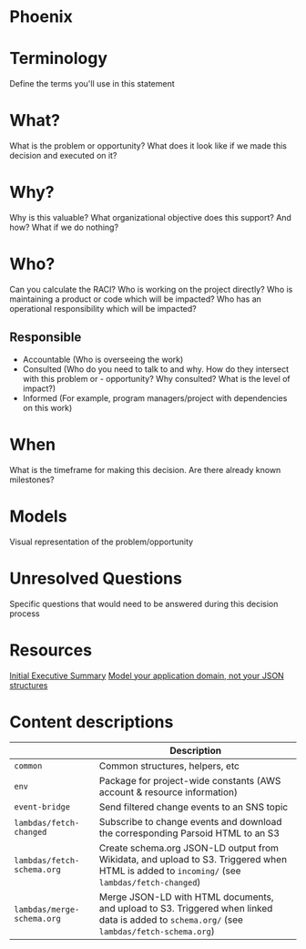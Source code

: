 Phoenix
=======

# Terminology
Define the terms you'll use in this statement

# What?
What is the problem or opportunity? What does it look like if we made this decision and executed on it?

# Why?
Why is this valuable? What organizational objective does this support? And how? What if we do nothing?

# Who?
Can you calculate the RACI? Who is working on the project directly? Who is maintaining a product or code which will be impacted? Who has an operational responsibility which will be impacted?

## Responsible
- Accountable (Who is overseeing the work)
- Consulted (Who do you need to talk to and why. How do they intersect with this problem or - opportunity? Why consulted? What is the level of impact?)
- Informed (For example, program managers/project with dependencies on this work)

# When
What is the timeframe for making this decision. Are there already known milestones?

# Models
Visual representation of the problem/opportunity

# Unresolved Questions
Specific questions that would need to be answered during this decision process

# Resources
[Initial Executive Summary](https://docs.google.com/document/d/1lS9V_knDSIA2Boyax93BFW6MmPlfTAQ-TdI-QshoOHU)
[Model your application domain, not your JSON structures](http://www.markus-lanthaler.com/research/model-your-application-domain-not-your-json-structures.pdf)

# Content descriptions
<table>
  <thead>
    <tr>
      <th></th>
      <th>Description</th>
    </tr>
  </thead>
  <tbody>
    <tr>
      <td nowrap><code>common</code></td>
      <td>Common structures, helpers, etc</td>
    </tr>
    <tr>
      <td nowrap><code>env</code></td>
      <td>Package for project-wide constants (AWS account &amp; resource information)</td>
    </tr>
    <tr>
      <td nowrap><code>event-bridge</code></td>
      <td>Send filtered change events to an SNS topic</td>
    </tr>
    <tr>
      <td nowrap><code>lambdas/fetch-changed</code></td>
      <td>Subscribe to change events and download the corresponding Parsoid HTML to an S3</td>
    </tr>
    <tr>
      <td nowrap><code>lambdas/fetch-schema.org</code></td>
      <td>Create schema.org JSON-LD output from Wikidata, and upload to S3. Triggered when HTML is added to <code>incoming/</code> (see <code>lambdas/fetch-changed</code>)</td>
    </tr>
    <tr>
      <td nowrap><code>lambdas/merge-schema.org</code></td>
      <td>Merge JSON-LD with HTML documents, and upload to S3. Triggered when linked data is added to <code>schema.org/</code> (see <code>lambdas/fetch-schema.org</code>)</td>
    </tr>
  </tbody>
</table>
